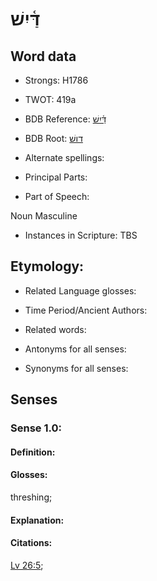 # דַּ֫יִשׁ

<!-- Status: S2="NeedsEdits" -->
<!-- Lexica used for edits:   -->

## Word data

* Strongs: H1786

* TWOT: 419a

* BDB Reference: [דַּ֫יִשׁ](rc://en/bdb/dict/d.ba.ab)

* BDB Root: [דושׁ](rc://en/bdb/dict/d.ba.aa)

* Alternate spellings:

* Principal Parts:

* Part of Speech:

Noun Masculine

* Instances in Scripture: TBS

## Etymology:

* Related Language glosses:

* Time Period/Ancient Authors:

* Related words:

* Antonyms for all senses:

* Synonyms for all senses:

## Senses

### Sense 1.0:

#### Definition:

#### Glosses:

threshing; 

#### Explanation:

#### Citations:

[Lv 26:5](rc://he/uhb/book/lev/26/5); 

